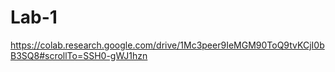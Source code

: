 # Lab-1
https://colab.research.google.com/drive/1Mc3peer9IeMGM90ToQ9tvKCjI0bB3SQ8#scrollTo=SSH0-gWJ1hzn
